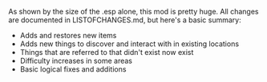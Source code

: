 As shown by the size of the .esp alone, this mod is pretty huge. All changes are documented in LISTOFCHANGES.md, but here's a basic summary:

- Adds and restores new items
- Adds new things to discover and interact with in existing locations
- Things that are referred to that didn't exist now exist
- Difficulty increases in some areas
- Basic logical fixes and additions
